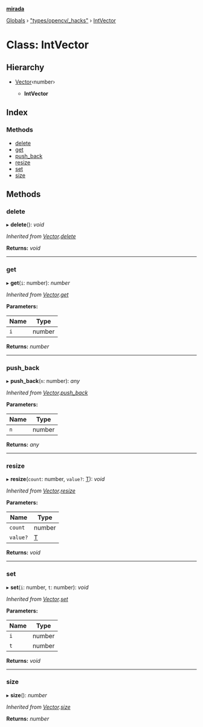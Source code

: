 **[mirada](../README.md)**

[Globals](../README.md) › ["types/opencv/_hacks"](../modules/_types_opencv__hacks_.md) › [IntVector](_types_opencv__hacks_.intvector.md)

# Class: IntVector

## Hierarchy

* [Vector](_types_opencv__hacks_.vector.md)‹number›

  * **IntVector**

## Index

### Methods

* [delete](_types_opencv__hacks_.intvector.md#delete)
* [get](_types_opencv__hacks_.intvector.md#get)
* [push_back](_types_opencv__hacks_.intvector.md#push_back)
* [resize](_types_opencv__hacks_.intvector.md#resize)
* [set](_types_opencv__hacks_.intvector.md#set)
* [size](_types_opencv__hacks_.intvector.md#size)

## Methods

###  delete

▸ **delete**(): *void*

*Inherited from [Vector](_types_opencv__hacks_.vector.md).[delete](_types_opencv__hacks_.vector.md#delete)*

**Returns:** *void*

___

###  get

▸ **get**(`i`: number): *number*

*Inherited from [Vector](_types_opencv__hacks_.vector.md).[get](_types_opencv__hacks_.vector.md#get)*

**Parameters:**

Name | Type |
------ | ------ |
`i` | number |

**Returns:** *number*

___

###  push_back

▸ **push_back**(`n`: number): *any*

*Inherited from [Vector](_types_opencv__hacks_.vector.md).[push_back](_types_opencv__hacks_.vector.md#push_back)*

**Parameters:**

Name | Type |
------ | ------ |
`n` | number |

**Returns:** *any*

___

###  resize

▸ **resize**(`count`: number, `value?`: [T]()): *void*

*Inherited from [Vector](_types_opencv__hacks_.vector.md).[resize](_types_opencv__hacks_.vector.md#resize)*

**Parameters:**

Name | Type |
------ | ------ |
`count` | number |
`value?` | [T]() |

**Returns:** *void*

___

###  set

▸ **set**(`i`: number, `t`: number): *void*

*Inherited from [Vector](_types_opencv__hacks_.vector.md).[set](_types_opencv__hacks_.vector.md#set)*

**Parameters:**

Name | Type |
------ | ------ |
`i` | number |
`t` | number |

**Returns:** *void*

___

###  size

▸ **size**(): *number*

*Inherited from [Vector](_types_opencv__hacks_.vector.md).[size](_types_opencv__hacks_.vector.md#size)*

**Returns:** *number*